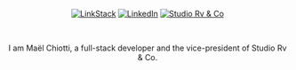 <div align="center">

[![LinkStack](https://img.shields.io/badge/LinkStack-ffffff?style=for-the-badge&logo=data:image/png;base64,iVBORw0KGgoAAAANSUhEUgAAABgAAAAYCAYAAADgdz34AAABNElEQVRIS+2UzXHCQAyFZcMtF9NB6IASTAdJJ1ABpAKgEtIBlJAOQgfhyAEM3zP2snawjQ++MGhG/lmt9KQn7QbWsQQdx7cXQCPDz0hR32I72ozaI3RU4iCv+GwWYkpy846PH/Qrezu3MkUT/Gb4KfhNbrE8gHvmdG2KLnOrDxCzuM4MymRbzqamo+/YPtBFj8fJbJz5F86BgmvTPCu1Jl6VKZxA2wLrN/qpXX4Fv/wrkyG680LAd634MUTtH7pHBx0ARADsKwE2IMZooUnteHIUbfFTHwoUKbhAkBCQxE3CAyCR9ejfyeA/pIpE/KsP/y475j+Ym1XSfndM0wRkubopMbHglgsJvnG4Dowbo6aKypIC8DhfY7kDoqbqoK3yzCsBHqCj1ZZnvOxaEdC8+UVRI0cXRTs9GXQ3bK0AAAAASUVORK5CYII=)](https://linkstack.maelchiotti.dev/)
[![LinkedIn](https://img.shields.io/badge/LinkedIn-0a66c2?style=for-the-badge&logo=linkedin)](https://www.linkedin.com/in/maelchiotti)
[![Studio Rv & Co](https://img.shields.io/badge/Studio%20Rv%20&%20Co-be0000?style=for-the-badge&logo=linktree&logoColor=ffffff)](https://linktr.ee/studiorvandco)

<br />

I am Maël Chiotti, a full-stack developer and the vice-president of Studio Rv & Co.

</div>
